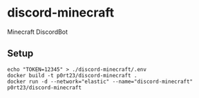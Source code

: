 # discord-minecraft
Minecraft DiscordBot

## Setup
    echo "TOKEN=12345" > ./discord-minecraft/.env
    docker build -t p0rt23/discord-minecraft .
    docker run -d --network="elastic" --name="discord-minecraft"  p0rt23/discord-minecraft

